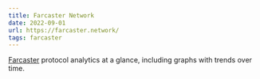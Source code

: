```yaml
---
title: Farcaster Network
date: 2022-09-01
url: https://farcaster.network/
tags: farcaster
---
```


[Farcaster](https://farcaster.xyz/) protocol analytics at a glance, including graphs with trends over time.
